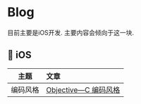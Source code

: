 # Blog

目前主要是iOS开发.
主要内容会倾向于这一块.


##  iOS


|  主题  | 文章                                                                                                                               |
| :----: | :--------------------------------------------------------------------------------------------------------------------------------- |
| 编码风格 | [Objective—C 编码风格](https://github.com/HighmoreJx/Blog/blob/master/articles/Objective-C-Code%20Style.md) |
